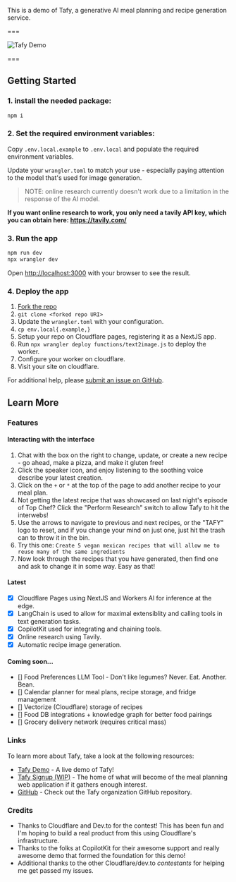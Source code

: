 This is a demo of Tafy, a generative AI meal planning and recipe generation service.

===

![Tafy Demo](https://github.com/tafy-io/tafy-demo/blob/a0163f16681a12cb3ca3ccc88fa1e591b9ef4063/TafyDemo-short.gif)

===

## Getting Started

### 1. install the needed package:

```bash
npm i
```

### 2. Set the required environment variables:

Copy `.env.local.example` to `.env.local` and populate the required environment
variables.

Update your `wrangler.toml` to match your use - especially paying attention to
the model that's used for image generation.

> NOTE: online research currently doesn't work due to a limitation in the response of the AI
> model.

**If you want online research to work, you only need a tavily API key, which you can obtain here: https://tavily.com/**

### 3. Run the app

```bash
npm run dev
npx wrangler dev
```
Open [http://localhost:3000](http://localhost:3000) with your browser to see the result.

### 4. Deploy the app

1. [Fork the repo](https://github.com/tafy-io/tafy-demo/fork)
1. `git clone <forked repo URI>`
1. Update the `wrangler.toml` with your configuration.
1. `cp env.local{.example,}`
1. Setup your repo on Cloudflare pages, registering it as a NextJS app.
1. Run `npx wrangler deploy functions/text2image.js` to deploy the worker.
1. Configure your worker on cloudflare.
1. Visit your site on cloudflare.

For additional help, please [submit an issue on GitHub](https://github.com/tafy-io/tafy-demo/issues/new/choose).

## Learn More

### Features

#### Interacting with the interface

1. Chat with the box on the right to change, update, or create a new recipe -
   go ahead, make a pizza, and make it gluten free!
1. Click the speaker icon, and enjoy listening to the soothing voice describe
   your latest creation.
1. Click on the `+` or `*` at the top of the page to add another recipe to your
   meal plan.
1. Not getting the latest recipe that was showcased on last night's episode of
   Top Chef?  Click the "Perform Research" switch to allow Tafy to hit the
   interwebs!
1. Use the arrows to navigate to previous and next recipes, or the "TAFY" logo
   to reset, and if you change your mind on just one, just hit the trash can
   to throw it in the bin.
1. Try this one: `Create 5 vegan mexican recipes that will allow me to
   reuse many of the same ingredients`
1. Now look through the recipes that you have generated, then find one and ask
   to change it in some way.  Easy as that!

#### Latest

- [x] Cloudflare Pages using NextJS and Workers AI for inference at the edge.
- [x] LangChain is used to allow for maximal extensiblity and calling
  tools in text generation tasks.
- [x] CopilotKit used for integrating and chaining tools.
- [x] Online research using Tavily.
- [x] Automatic recipe image generation.

#### Coming soon...

- [] Food Preferences LLM Tool - Don't like legumes? Never. Eat. Another. Bean.
- [] Calendar planner for meal plans, recipe storage, and fridge management
- [] Vectorize (Cloudflare) storage of recipes
- [] Food DB integrations + knowledge graph for better food pairings
- [] Grocery delivery network (requires critical mass)


### Links

To learn more about Tafy, take a look at the following resources:

- [Tafy Demo](https://tafy.recipe) - A live demo of Tafy!
- [Tafy Signup (WIP)](https://tafy.io) - The home of what will become of the meal planning
  web application if it gathers enough interest.
- [GitHub](https://github.com/tafy-io) - Check out the Tafy organization GitHub repository.

### Credits

- Thanks to Cloudflare and Dev.to for the contest!  This has been fun and I'm
  hoping to build a real product from this using Cloudflare's infrastructure.
- Thanks to the folks at CopilotKit for their awesome support and really awesome
  demo that formed the foundation for this demo!
- Additional thanks to the other Cloudflare/dev.to *contestants* for helping me get passed my
  issues.

